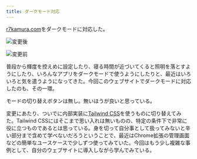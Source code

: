 ```yaml
---
title: ダークモード対応
---
```

[r7kamura.com](https://r7kamura.com/)をダークモードに対応した。

![](https://lh4.googleusercontent.com/vVILXxPK_SFIx-aUrUlDL7eqyYarsl3fNsg-4iLzxoaHRsrmp0To1vewmXkDrAF6SQOFdniLUxVdSWMtNmNkfsOQM7MJlHKDfxjrcR1SfztaMHvXbaIdolO024uV9zKmucf-e9vcrgc6Nvhzcw72Sz0Bs7JlXkcFf9b1HNBrWg9tidnVn4xIpJGC "変更後")

![](https://lh3.googleusercontent.com/HHke-6Wp20KSGFEJFH9L_iFqXO7vkHhZcXtL6ZbOPjPBl9eEwc8cMEqvurhfs7cYZxFmrFWmG9ZGAo1uqQHd1t6XihfqCNYnG7PTfgYbUPg8pEEADo2NZVVHbcwYwdkLW6hb75qLnNQQk7gD_lx6qfED4HpsciMk8mpNmbhF--Oc9xyq2SmdlLg3 "変更前")

普段から輝度を控えめに設定したり、寝る時間が近づいてくると照明を落とすようにしたり、いろんなアプリをダークモードで使うようにしたりと、最近はいろいろと気を遣うようになってきた。今回このウェブサイトでダークモードに対応したのも、その一環。

モードの切り替えボタンは無し。無いほうが良いと思っている。

変更にあたり、ついでに内部実装に[Tailwind CSS](https://tailwindcss.com/)を使うものに切り替えてみた。Tailwind CSSにはそこまで思い入れは無いものの、特定の条件下で非常に役に立つものであるとは思っている。身を切って自分事として扱ってみないと辛い部分まで含めて学べないだろうということで、最近はChrome拡張の管理画面などの簡単なユースケースで少しずつ使ってみていた。今回はもう少し複雑な事例として、自分のウェブサイトに導入しながら学んでみている。
